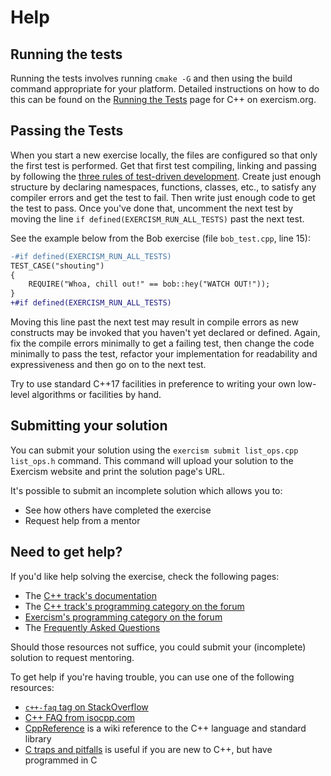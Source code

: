 # Help

## Running the tests

Running the tests involves running `cmake -G` and then using the build command appropriate for your platform.
Detailed instructions on how to do this can be found on the [Running the Tests][cpp-tests-instructions] page for C++ on exercism.org.

## Passing the Tests

When you start a new exercise locally, the files are configured so that only the first test is performed.
Get that first test compiling, linking and passing by following the [three rules of test-driven development][three-laws-of-tdd].
Create just enough structure by declaring namespaces, functions, classes, etc., to satisfy any compiler errors and get the test to fail.
Then write just enough code to get the test to pass.
Once you've done that, uncomment the next test by moving the line `if defined(EXERCISM_RUN_ALL_TESTS)` past the next test.

See the example below from the Bob exercise (file `bob_test.cpp`, line 15):

```diff
-#if defined(EXERCISM_RUN_ALL_TESTS)
TEST_CASE("shouting")
{
    REQUIRE("Whoa, chill out!" == bob::hey("WATCH OUT!"));
}
+#if defined(EXERCISM_RUN_ALL_TESTS)
```

Moving this line past the next test may result in compile errors as new constructs may be invoked that you haven't yet declared or defined.
Again, fix the compile errors minimally to get a failing test, then change the code minimally to pass the test, refactor your implementation for readability and expressiveness and then go on to the next test.

Try to use standard C++17 facilities in preference to writing your own low-level algorithms or facilities by hand.

[cpp-tests-instructions]: https://exercism.org/docs/tracks/cpp/tests
[three-laws-of-tdd]: http://butunclebob.com/ArticleS.UncleBob.TheThreeRulesOfTdd

## Submitting your solution

You can submit your solution using the `exercism submit list_ops.cpp list_ops.h` command.
This command will upload your solution to the Exercism website and print the solution page's URL.

It's possible to submit an incomplete solution which allows you to:

- See how others have completed the exercise
- Request help from a mentor

## Need to get help?

If you'd like help solving the exercise, check the following pages:

- The [C++ track's documentation](https://exercism.org/docs/tracks/cpp)
- The [C++ track's programming category on the forum](https://forum.exercism.org/c/programming/cpp)
- [Exercism's programming category on the forum](https://forum.exercism.org/c/programming/5)
- The [Frequently Asked Questions](https://exercism.org/docs/using/faqs)

Should those resources not suffice, you could submit your (incomplete) solution to request mentoring.

To get help if you're having trouble, you can use one of the following resources:

- [`c++-faq` tag on StackOverflow](https://stackoverflow.com/tags/c%2b%2b-faq/info)
- [C++ FAQ from isocpp.com](https://isocpp.org/faq)
- [CppReference](http://en.cppreference.com/) is a wiki reference to the C++ language and standard library
- [C traps and pitfalls](http://www.slideshare.net/LegalizeAdulthood/c-traps-and-pitfalls-for-c-programmers) is useful if you are new to C++, but have programmed in C